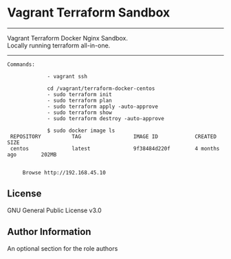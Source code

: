 Vagrant Terraform Sandbox
=========


----------------

Vagrant Terraform Docker Nginx Sandbox.  
Locally running terraform all-in-one.

----------------

~~~~
Commands:

             - vagrant ssh

             cd /vagrant/terraform-docker-centos
             - sudo terraform init
             - sudo terraform plan
             - sudo terraform apply -auto-approve
             - sudo terraform show
             - sudo terraform destroy -auto-approve

             $ sudo docker image ls
 REPOSITORY          TAG                 IMAGE ID            CREATED             SIZE
 centos              latest              9f38484d220f        4 months ago        202MB


     Browse http://192.168.45.10
~~~~

License
-------

GNU General Public License v3.0

Author Information
------------------

An optional section for the role authors
